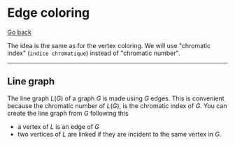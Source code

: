 # Edge coloring

[Go back](..#graph-coloring-problems)

The idea is the same as for the vertex coloring. We will use "chromatic index" (`indice chromatique`) instead of "chromatic number".

<hr class="sl">

## Line graph

The line graph $L(G)$ of a graph $G$ is made using $G$ edges. This is convenient because the chromatic number of $L(G)$, is the chromatic index of $G$. You can create the line graph from $G$ following this

* a vertex of $L$ is an edge of $G$
* two vertices of $L$ are linked if they are incident to the same vertex in $G$.